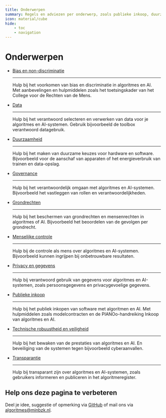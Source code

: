 ```yaml
---
title: Onderwerpen
summary: Regels en adviezen per onderwerp, zoals publieke inkoop, duurzaamheid, privacy, governance, veiligheid en transparantie.
icon: material/cube
hide:
    - toc
    - navigation
---
```

# Onderwerpen

<div class="grid cards" markdown>

-   [Bias en non-discriminatie](bias-en-non-discriminatie/index.md)

    ---

    Hulp bij het voorkomen van bias en discriminatie in algoritmes en AI. Met aanbevelingen en hulpmiddelen zoals het toetsingskader van het College voor de Rechten van de Mens.

-   [Data](data/index.md)
    
    ---

    Hulp bij het verantwoord selecteren en verwerken van data voor je algoritmes en AI-systemen. Gebruik bijvoorbeeld de toolbox verantwoord datagebruik.

-   [Duurzaamheid](duurzaamheid/index.md)
    
    ---

    Hulp bij het maken van duurzame keuzes voor hardware en software. Bijvoorbeeld voor de aanschaf van apparaten of het energieverbruik van trainen en data-opslag.

-   [Governance](../governance/index.md)
    
    ---

    Hulp bij het verantwoordelijk omgaan met algoritmes en AI-systemen. Bijvoorbeeld het vastleggen van rollen en verantwoordelijkheden.

-   [Grondrechten](fundamentele-rechten/index.md)
    
    ---

    Hulp bij het beschermen van grondrechten en mensenrechten in algoritmes of AI. Bijvoorbeeld het beoordelen van de gevolgen per grondrecht.

-   [Menselijke controle](menselijke-controle/index.md)
    
    ---

    Hulp bij de controle als mens over algoritmes en AI-systemen. Bijvoorbeeld kunnen ingrijpen bij onbetrouwbare resultaten.

-   [Privacy en gegevens](privacy-en-gegevensbescherming/index.md)
    
    ---

    Hulp bij verantwoord gebruik van gegevens voor algoritmes en AI-systemen, zoals persoonsgegevens en privacygevoelige gegevens.

-   [Publieke inkoop](publieke-inkoop/index.md)
    
    ---

    Hulp bij het publiek inkopen van software met algoritmen en AI. Met hulpmiddelen zoals modelcontracten en de PIANOo-handreiking Inkoop van algoritmes en AI.

-   [Technische robuustheid en veiligheid](technische-robuustheid-en-veiligheid/index.md)
    
    ---

    Hulp bij het bewaken van de prestaties van algoritmes en AI. En beveiliging van de systemen tegen bijvoorbeeld cyberaanvallen.

-   [Transparantie](transparantie/index.md)
    
    ---

    Hulp bij transparant zijn over algoritmes en AI-systemen, zoals gebruikers informeren en publiceren in het algoritmeregister.

</div>

## Help ons deze pagina te verbeteren
Deel je idee, suggestie of opmerking via [GitHub](https://github.com/MinBZK/Algoritmekader/edit/main/docs/bouwblokken/index.md) of mail ons via [algoritmes@minbzk.nl](mailto:algoritmes@minbzk.nl).
